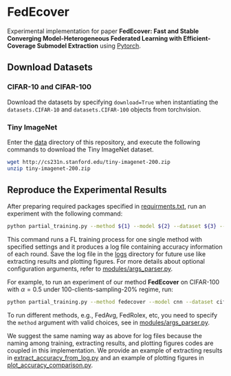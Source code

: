 # FedEcover

Experimental implementation for paper **FedEcover: Fast and Stable Converging Model-Heterogeneous Federated Learning with Efficient-Coverage Submodel Extraction** using [Pytorch](https://pytorch.org/).

## Download Datasets

### CIFAR-10 and CIFAR-100

Download the datasets by specifying `download=True` when instantiating the `datasets.CIFAR-10` and `datasets.CIFAR-100` objects from torchvision.

### Tiny ImageNet

Enter the [data](data) directory of this repository, and execute the following commands to download the Tiny ImageNet dataset.

```bash
wget http://cs231n.stanford.edu/tiny-imagenet-200.zip
unzip tiny-imagenet-200.zip
```

## Reproduce the Experimental Results

After preparing required packages specified in [requirments.txt](requirements.txt), run an experiment with the following command:

```bash
python partial_training.py --method ${1} --model ${2} --dataset ${3} --distribution ${4} --num-clients ${5} --client-select-ratio ${6} --rounds ${7} --epochs ${8} --client-capacity-distribution ${9} --global-lr-decay ${10} --gamma ${11} --data-augmentation ${12} >> logs/{method}-{model}-{dataset}-{distribution}-capacity{capacity}-{num_clients}clients.log
```

This command runs a FL training process for one single method with specified settings and it produces a log file containing accuracy information of each round. Save the log file in the [logs](logs) directory for future use like extracting results and plotting figures. For more details about optional configuration arguments, refer to [modules/args_parser.py](modules/args_parser.py).

For example, to run an experiment of our method **FedEcover** on CIFAR-100 with $\alpha=0.5$ under 100-clients-sampling-20% regime, run:

```bash
python partial_training.py --method fedecover --model cnn --dataset cifar100 --distribution alpha0.5 --num-clients 100 --client-select-ratio 0.2 --rounds 300 --epochs 10 --client-capacity-distribution 0 --global-lr-decay True --gamma 0.9 --data-augmentation True >> logs/fedecover-cnn-cifar100-alpha0.5-capacity0-100clients.log
```

To run different methods, e.g., FedAvg, FedRolex, etc, you need to specify the `method` argument with valid choices, see in [modules/args_parser.py](modules/args_parser.py).

We suggest the same naming way as above for log files because the naming among training, extracting results, and plotting figures codes are coupled in this implementation. We provide an example of extracting results in [extract_accuracy_from_log.py](extract_accuracy_from_log.py) and an example of plotting figures in [plot_accuracy_comparison.py](plot_accuracy_comparison.py).
